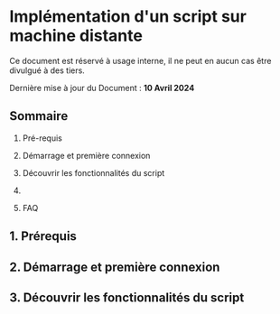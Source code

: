 # Implémentation d'un script sur machine distante 



Ce document est réservé à usage interne, il ne peut en aucun cas être divulgué à des tiers.

Dernière mise à jour du Document : **10 Avril 2024**

## **Sommaire**

1. Pré-requis

2. Démarrage et première connexion

3. Découvrir les fonctionnalités du script

4. 

5. FAQ


## **1. Prérequis**
## **2. Démarrage et première connexion**
## **3. Découvrir les fonctionnalités du script**
